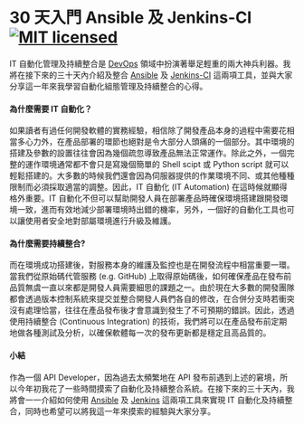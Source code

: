 # 30 天入門 Ansible 及 Jenkins-CI [![MIT licensed](https://img.shields.io/badge/license-MIT-blue.svg)](LICENSE)

IT 自動化管理及持續整合是 [DevOps](https://zh.wikipedia.org/wiki/DevOps) 領域中扮演著舉足輕重的兩大神兵利器。我將在接下來的三十天內介紹及整合 [Ansible](https://www.ansible.com/) 及 [Jenkins-CI](https://jenkins.io/) 這兩項工具，並與大家分享這一年來我學習自動化組態管理及持續整合的心得。

#### 為什麼需要 IT 自動化？

如果讀者有過任何開發軟體的實務經驗，相信除了開發產品本身的過程中需要花相當多心力外，在產品部署的環節也絕對是令大部分人頭痛的一個部分。其中環境的搭建及參數的設置往往會因為幾個疏忽導致產品無法正常運作。除此之外，一個完整的運作環境通常都不會只是寫幾個簡單的 Shell scipt 或 Python script 就可以輕鬆搭建的。大多數的時候我們還會因為伺服器提供的作業環境不同、或其他種種限制而必須採取適當的調整。因此，IT 自動化 (IT Automation) 在這時候就顯得格外重要。IT 自動化不但可以幫助開發人員在部署產品時確保環境搭建跟開發環境一致，進而有效地減少部署環境時出錯的機率，另外，一個好的自動化工具也可以讓使用者安全地對部屬環境進行升級及維護。

#### 為什麼需要持續整合?

而在環境成功搭建後，對服務本身的維護及監控也是在開發流程中相當重要一環。當我們從原始碼代管服務 (e.g. GitHub) 上取得原始碼後，如何確保產品在發布前品質無虞一直以來都是開發人員需要細思的課題之一。由於現在大多數的開發團隊都會透過版本控制系統來提交並整合開發人員們各自的修改，在合併分支時若衝突沒有處理恰當，往往在產品發布後才會意識到發生了不可預期的錯誤。因此，透過使用持續整合 (Continuous Integration) 的技術，我們將可以在產品發布前定期地做各種測試及分析，以確保軟體每一次的發布更新都是穩定且高品質的。

#### 小結

作為一個 API Developer，因為過去太頻繁地在 API 發布前遇到上述的窘境，所以今年初我花了一些時間摸索了自動化及持續整合系統。在接下來的三十天內，我將會一一介紹如何使用 [Ansible](https://www.ansible.com/) 及 [Jenkins](https://jenkins.io/) 這兩項工具來實現 IT 自動化及持續整合，同時也希望可以將我這一年來摸索的經驗與大家分享。
